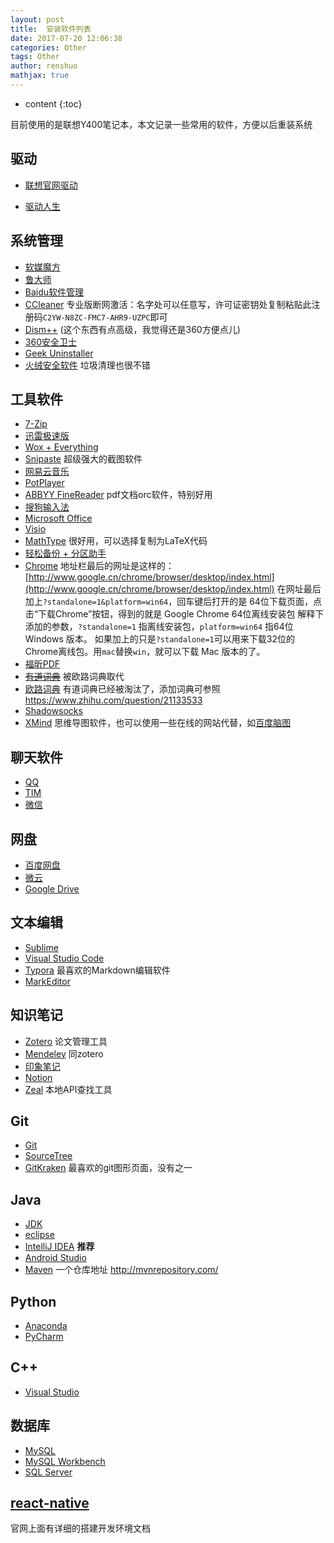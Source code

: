```yaml
---
layout: post
title:  安装软件列表
date: 2017-07-20 12:06:38
categories: Other
tags: Other
author: renshuo
mathjax: true
---
```


* content
{:toc}

目前使用的是联想Y400笔记本，本文记录一些常用的软件，方便以后重装系统

<!--more-->

## 驱动

* [联想官网驱动](http://support.lenovo.com.cn/lenovo/wsi/Modules/DriverByType.aspx?OneCome=&SearchType=1&LogicType=0&MachineId=11041&IsSeachOne=true&IsBackPage=false&ptype=2&typename=IdeaPad%20Y400&from=select&ptid=6215)

* [驱动人生](http://www.160.com/)

## 系统管理

* [软媒魔方](http://mofang.ruanmei.com/)
* [鲁大师](http://www.ludashi.com/)
* [Baidu软件管理](http://ruanjian.baidu.com/index/index.html)
* [CCleaner](https://www.piriform.com/)  专业版断网激活：名字处可以任意写，许可证密钥处复制粘贴此注册码`C2YW-N8ZC-FMC7-AHR9-UZPC`即可
* [Dism++](https://www.chuyu.me/zh-Hans/index.html) (这个东西有点高级，我觉得还是360方便点儿)
* [360安全卫士](http://weishi.360.cn/?source=homepage&r=bd)
* [Geek Uninstaller](https://geekuninstaller.com/)
* [火绒安全软件](http://www.huorong.cn/) 垃圾清理也很不错

## 工具软件

* [7-Zip](http://7-zip.org/)
* [迅雷极速版]()
* [Wox + Everything](https://github.com/Wox-launcher/Wox/releases)
* [Snipaste](https://www.snipaste.com/index.html) 超级强大的截图软件
* [网易云音乐](http://music.163.com/)
* [PotPlayer](http://potplayer.daum.net/?lang=zh_CN)
* [ABBYY FineReader](http://www.dayanzai.me) pdf文档orc软件，特别好用
* [搜狗输入法](http://pinyin.sogou.com/)
* [Microsoft Office](http://www.itellyou.cn/)
* [Visio](http://www.itellyou.cn/)
* [MathType]() 很好用，可以选择复制为LaTeX代码
* [轻松备份 + 分区助手](http://www.disktool.cn/)
* [Chrome](http://www.google.cn/chrome/browser/desktop/index.html)
  地址栏最后的网址是这样的：[http://www.google.cn/chrome/browser/desktop/index.html](http://www.google.cn/chrome/browser/desktop/index.html)
  在网址最后加上`?standalone=1&platform=win64`，回车键后打开的是 64位下载页面，点击“下载Chrome”按钮，得到的就是 Google Chrome 64位离线安装包
  解释下添加的参数，`?standalone=1` 指离线安装包，`platform=win64` 指64位Windows 版本。
  如果加上的只是`?standalone=1`可以用来下载32位的Chrome离线包。用`mac`替换`win`，就可以下载 Mac 版本的了。
* [福昕PDF](https://www.foxitsoftware.cn/products/reader/)
* [~~有道词典~~](http://dict.youdao.com/) 被欧路词典取代
* [欧路词典](https://www.eudic.net/v4/en/app/eudic) 有道词典已经被淘汰了，添加词典可参照 <https://www.zhihu.com/question/21133533>
* [Shadowsocks]()
* [XMind](http://www.xmindchina.net/) 思维导图软件，也可以使用一些在线的网站代替，如[百度脑图](http://naotu.baidu.com/)

## 聊天软件

* [QQ](http://im.qq.com/download/)
* [TIM](http://office.qq.com/)
* [微信](https://weixin.qq.com/)

##  网盘

* [百度网盘](https://pan.baidu.com)
* [微云](https://www.weiyun.com)
* [Google Drive](https://drive.google.com)

## 文本编辑

* [Sublime](http://www.sublimetext.com/)
* [Visual Studio Code](https://code.visualstudio.com/)
* [Typora](https://www.typora.io/) 最喜欢的Markdown编辑软件
* [MarkEditor](http://zrey.com/app/markeditor)

## 知识笔记

* [Zotero](https://www.zotero.org/) 论文管理工具
* [Mendeley](https://www.mendeley.com/) 同zotero
* [印象笔记](https://app.yinxiang.com/Home.action)
* [Notion](https://www.notion.so)
* [Zeal](https://zealdocs.org/) 本地API查找工具

## Git

* [Git](https://git-scm.com/)
* [SourceTree](https://www.sourcetreeapp.com/)
* [GitKraken](https://www.gitkraken.com/) 最喜欢的git图形页面，没有之一

## Java

* [JDK](http://www.oracle.com/technetwork/java/javase/downloads/index.html)
* [eclipse](https://www.eclipse.org/downloads/eclipse-packages/)
* [IntelliJ IDEA](https://www.jetbrains.com/idea/) **推荐**
* [Android Studio](https://developer.android.com/studio/index.html)
* [Maven](http://maven.apache.org/) 一个仓库地址 <http://mvnrepository.com/>

## Python

* [Anaconda](https://www.anaconda.com/)
* [PyCharm](http://www.jetbrains.com/pycharm/)

## C++

* [Visual Studio](http://www.itellyou.cn/)

## 数据库

* [MySQL](https://dev.mysql.com/downloads/)
* [MySQL Workbench](https://dev.mysql.com/downloads/workbench/)
* [SQL Server](http://www.itellyou.cn/)

## [react-native](http://reactnative.cn/)

官网上面有详细的搭建开发环境文档